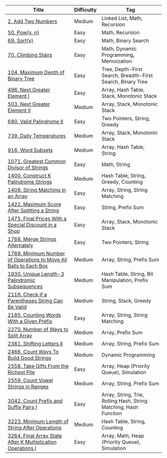 | Title                                                                                 | Difficulty | Tag                                                               |
| ------------------------------------------------------------------------------------- | ---------- | ----------------------------------------------------------------- |
| [2. Add Two Numbers](/go/problems/0002)                                               | Medium     | Linked List, Math, Recursion                                      |
| [50. Pow(x, n)](/go/problems/0050)                                                    | Easy       | Math, Recursion                                                   |
| [69. Sqrt(x)](/go/problems/0069)                                                      | Easy       | Math, Binary Search                                               |
| [70. Climbing Stairs](/go/problems/0070)                                              | Easy       | Math, Dynamic Programming, Memoization                            |
| [104. Maximum Depth of Binary Tree](/go/problems/0104)                                | Easy       | Tree, Depth-First Search, Breadth-First Search, Binary Tree       |
| [496. Next Greater Element I](/go/problems/0496)                                      | Easy       | Array, Hash Table, Stack, Monotonic Stack                         |
| [503. Next Greater Element II](/go/problems/0503)                                     | Medium     | Array, Stack, Monotonic Stack                                     |
| [680. Valid Palindrome II](/go/problems/0680)                                         | Easy       | Two Pointers, String, Greedy                                      |
| [739. Daily Temperatures](/go/problems/0739)                                          | Medium     | Array, Stack, Monotonic Stack                                     |
| [916. Word Subsets](/go/problems/0916)                                                | Medium     | Array, Hash Table, String                                         |
| [1071. Greatest Common Divisor of Strings](/go/problems/1071)                         | Easy       | Math, String                                                      |
| [1400. Construct K Palindrome Strings](/go/problems/1400)                             | Medium     | Hash Table, String, Greedy, Counting                              |
| [1408. String Matching in an Array](/go/problems/1408)                                | Easy       | Array, String, String Matching                                    |
| [1422. Maximum Score After Splitting a String](/go/problems/1422)                     | Easy       | String, Prefix Sum                                                |
| [1475. Final Prices With a Special Discount in a Shop](/go/problems/1475)             | Easy       | Array, Stack, Monotonic Stack                                     |
| [1768. Merge Strings Alternately](/go/problems/1768)                                  | Easy       | Two Pointers, String                                              |
| [1769. Minimum Number of Operations to Move All Balls to Each Box](/go/problems/1769) | Medium     | Array, String, Prefix Sum                                         |
| [1930. Unique Length-3 Palindromic Subsequences](/go/problems/1930)                   | Medium     | Hash Table, String, Bit Manipulation, Prefix Sum                  |
| [2116. Check if a Parentheses String Can Be Valid](/go/problems/2116)                 | Medium     | String, Stack, Greedy                                             |
| [2185. Counting Words With a Given Prefix](/go/problems/2185)                         | Easy       | Array, String, String Matching                                    |
| [2270. Number of Ways to Split Array](/go/problems/2270)                              | Medium     | Array, Prefix Sum                                                 |
| [2381. Shifting Letters II](/go/problems/2381)                                        | Medium     | Array, String, Prefix Sum                                         |
| [2466. Count Ways To Build Good Strings](/go/problems/2466)                           | Medium     | Dynamic Programming                                               |
| [2558. Take Gifts From the Richest Pile](/go/problems/2558)                           | Easy       | Array, Heap (Priority Queue), Simulation                          |
| [2559. Count Vowel Strings in Ranges](/go/problems/2559)                              | Medium     | Array, String, Prefix Sum                                         |
| [3042. Count Prefix and Suffix Pairs I](/go/problems/3042)                            | Easy       | Array, String, Trie, Rolling Hash, String Matching, Hash Function |
| [3223. Minimum Length of String After Operations](/go/problems/3223)                  | Medium     | Hash Table, String, Counting                                      |
| [3264. Final Array State After K Multiplication Operations I](/go/problems/3264)      | Easy       | Array, Math, Heap (Priority Queue), Simulation                    |
